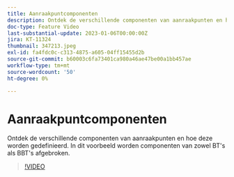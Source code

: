 ```yaml
---
title: Aanraakpuntcomponenten
description: Ontdek de verschillende componenten van aanraakpunten en hoe deze worden gedefinieerd. In dit voorbeeld worden componenten van zowel BT's als BBT's afgebroken.
doc-type: Feature Video
last-substantial-update: 2023-01-06T00:00:00Z
jira: KT-11324
thumbnail: 347213.jpeg
exl-id: fa4fdc0c-c313-4875-a605-04ff15455d2b
source-git-commit: b60003c6fa73401ca980a46ae47be00a1bb457ae
workflow-type: tm+mt
source-wordcount: '50'
ht-degree: 0%

---
```


# Aanraakpuntcomponenten

Ontdek de verschillende componenten van aanraakpunten en hoe deze worden gedefinieerd. In dit voorbeeld worden componenten van zowel BT&#39;s als BBT&#39;s afgebroken.

>[!VIDEO](https://video.tv.adobe.com/v/347213/?quality=12&learn=on)
